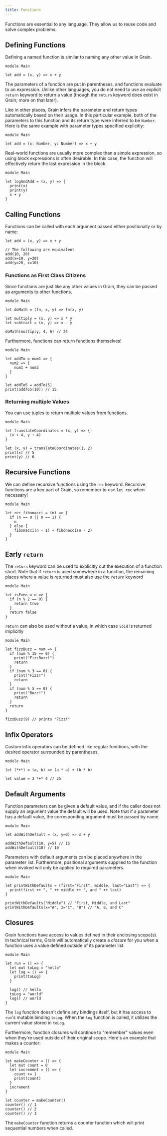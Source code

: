 ```yaml
---
title: Functions
---
```


Functions are essential to any language. They allow us to reuse code and solve complex problems.

## Defining Functions

Defining a named function is similar to naming any other value in Grain.

```grain
module Main

let add = (x, y) => x + y
```

The parameters of a function are put in parentheses, and functions evaluate to an expression. Unlike other languages, you do not need to use an explicit `return` keyword to return a value (though the `return` keyword does exist in Grain; more on that later).

Like in other places, Grain infers the parameter and return types automatically based on their usage. In this particular example, both of the parameters to this function and its return type were inferred to be `Number`. Here is the same example with parameter types specified explicitly:

```grain
module Main

let add = (x: Number, y: Number) => x + y
```

Real-world functions are usually more complex than a simple expression, so using block expressions is often desirable. In this case, the function will effectively return the last expression in the block.

```grain
module Main

let logAndAdd = (x, y) => {
  print(x)
  print(y)
  x + y
}
```

## Calling Functions

Functions can be called with each argument passed either positionally or by name:

```grain
let add = (x, y) => x + y

// The following are equivalent
add(10, 20)
add(x=10, y=20)
add(y=20, x=10)
```

### Functions as First Class Citizens

Since functions are just like any other values in Grain, they can be passed as arguments to other functions.

```grain
module Main

let doMath = (fn, x, y) => fn(x, y)

let multiply = (x, y) => x * y
let subtract = (x, y) => x - y

doMath(multiply, 4, 6) // 24
```

Furthermore, functions can return functions themselves!

```grain
module Main

let addTo = num1 => {
  num2 => {
    num1 + num2
  }
}

let addTo5 = addTo(5)
print(addTo5(10)) // 15
```

### Returning multiple Values

You can use tuples to return multiple values from functions.

```grain
module Main

let translateCoordinates = (x, y) => {
  (x + 4, y + 4)
}

let (x, y) = translateCoordinates(1, 2)
print(x) // 5
print(y) // 6
```

## Recursive Functions

We can define recursive functions using the `rec` keyword. Recursive functions are a key part of Grain, so remember to use `let rec` when necessary!

```grain
module Main

let rec fibonacci = (n) => {
  if (n == 0 || n == 1) {
    n
  } else {
    fibonacci(n - 1) + fibonacci(n - 2)
  }
}
```

## Early `return`

The `return` keyword can be used to explicitly cut the execution of a function short. Note that if `return` is used somewhere in a function, the remaining places where a value is returned must also use the `return` keyword

```grain
module Main

let isEven = n => {
  if (n % 2 == 0) {
    return true
  }
  return false
}
```

`return` can also be used without a value, in which case `void` is returned implicitly

```grain
module Main

let fizzBuzz = num => {
  if (num % 15 == 0) {
    print("FizzBuzz!")
    return
  }
  if (num % 3 == 0) {
    print("Fizz!")
    return
  }
  if (num % 5 == 0) {
    print("Buzz!")
    return
  }
  return
}

fizzBuzz(9) // prints "Fizz!"
```

## Infix Operators

Custom infix operators can be defined like regular functions, with the desired operator surrounded by parentheses.

```grain
module Main

let (*+*) = (a, b) => (a * a) + (b * b)

let value = 3 *+* 4 // 25
```

## Default Arguments

Function parameters can be given a default value, and if the caller does not supply an argument value the default will be used. Note that if a parameter has a default value, the corresponding argument must be passed by name.

```grain
module Main

let addWithDefault = (x, y=0) => x + y

addWithDefault(10, y=5) // 15
addWithDefault(10) // 10
```

Parameters with default arguments can be placed anywhere in the parameter list. Furthermore, positional arguments supplied to the function when invoked will only be applied to required parameters.

```grain
module Main

let printWithDefaults = (first="First", middle, last="Last") => {
  print(first ++ ", " ++ middle ++ ", and " ++ last)
}

printWithDefaults("Middle") // "First, Middle, and Last"
printWithDefaults(x="A", z="C", "B") // "A, B, and C"
```

## Closures

Grain functions have access to values defined in their enclosing scope(s). In technical terms, Grain will automatically create a _closure_ for you when a function uses a value defined outside of its parameter list.

```grain
module Main

let run = () => {
  let mut toLog = "hello"
  let log = () => {
    print(toLog)
  }

  log() // hello
  toLog = "world"
  log() // world
}
```

The `log` function doesn't define any bindings itself, but it has access to `run`'s mutable binding `toLog`. When the `log` function is called, it utilizes the current value stored in `toLog`.

Furthermore, function closures will continue to "remember" values even when they're used outside of their original scope. Here's an example that makes a counter:

```grain
module Main

let makeCounter = () => {
  let mut count = 0
  let increment = () => {
    count += 1
    print(count)
  }
  increment
}

let counter = makeCounter()
counter() // 1
counter() // 2
counter() // 3
```

The `makeCounter` function returns a counter function which will print sequential numbers when called.
